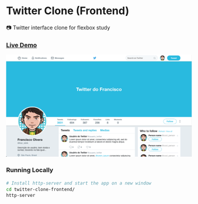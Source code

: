 # Twitter Clone (Frontend)
:camera: Twitter interface clone for flexbox study 

### [Live Demo](http://relirk-twitter.surge.sh/)

![Screenshot 1](twitter.png)

### Running Locally
```sh
# Install http-server and start the app on a new window
cd twitter-clone-frontend/
http-server
```
